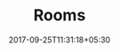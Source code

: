 ---
title: "Rooms"
date: 2017-09-25T11:31:18+05:30
draft: false
layout: rooms
property: "Casa Anjuna"
status: "In Process"
url: /details/rooms/casa-anjuna/
slug: "casa-anjuna/"

mainmenu:
 details: true
 rooms: true

---
